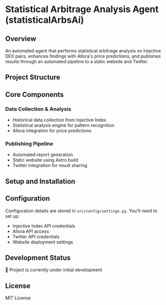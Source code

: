 # Statistical Arbitrage Analysis Agent (statisticalArbsAi)

## Overview
An automated agent that performs statistical arbitrage analysis on Injective DEX pairs, enhances findings with Allora's price predictions, and publishes results through an automated pipeline to a static website and Twitter.

## Project Structure

## Core Components

### Data Collection & Analysis
- Historical data collection from Injective Index
- Statistical analysis engine for pattern recognition
- Allora integration for price predictions

### Publishing Pipeline
- Automated report generation
- Static website using Astro.build
- Twitter integration for result sharing

## Setup and Installation

## Configuration
Configuration details are stored in `src/config/settings.py`. You'll need to set up:
- Injective Index API credentials
- Allora API access
- Twitter API credentials
- Website deployment settings

## Development Status
🚧 Project is currently under initial development

## License
MIT License
